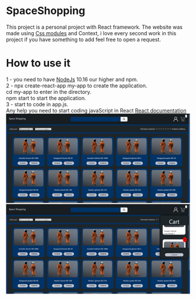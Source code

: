 # SpaceShopping
This project is a personal project with React framework. The website was made using <a href="https://github.com/css-modules/css-modules.git">Css  modules</a> and Context, i love every second work in this project if you have something to add feel free to open a request.
# How to use it
1 - you need to have <a href="https://nodejs.org/pt-br/">NodeJs</a> 10.16 our higher and npm.
<br/>
2 - npx create-react-app my-app to create the application.
<br/>
cd my-app to enter in the directory.
<br/>
npm start to start the application.
<br/>
3 - start to code in app.js.
<br/>
Any help you need to start coding javaScript in React <a href="https://reactjs.org/docs/create-a-new-react-app.html">React documentation</a>
<img src="img/1.PNG"/>
<img src="img/2.PNG"/>
